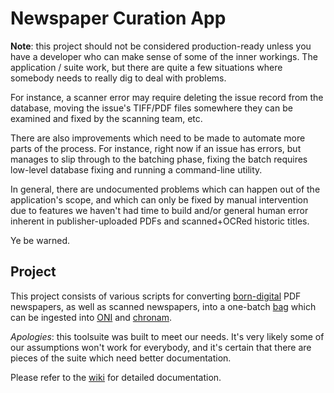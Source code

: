 Newspaper Curation App
===

**Note**: this project should not be considered production-ready unless you
have a developer who can make sense of some of the inner workings.  The
application / suite work, but there are quite a few situations where somebody
needs to really dig to deal with problems.

For instance, a scanner error may require deleting the issue record from the
database, moving the issue's TIFF/PDF files somewhere they can be examined and
fixed by the scanning team, etc.

There are also improvements which need to be made to automate more parts of the
process.  For instance, right now if an issue has errors, but manages to slip
through to the batching phase, fixing the batch requires low-level database
fixing and running a command-line utility.

In general, there are undocumented problems which can happen out of the
application's scope, and which can only be fixed by manual intervention due to
features we haven't had time to build and/or general human error inherent in
publisher-uploaded PDFs and scanned+OCRed historic titles.

Ye be warned.

Project
---

This project consists of various scripts for converting
[born-digital](https://en.wikipedia.org/wiki/Born-digital) PDF newspapers, as
well as scanned newspapers, into a one-batch
[bag](https://en.wikipedia.org/wiki/BagIt) which can be ingested into
[ONI](https://github.com/open-oni/open-oni) and
[chronam](https://github.com/LibraryOfCongress/chronam).

*Apologies*: this toolsuite was built to meet our needs.  It's very likely some
of our assumptions won't work for everybody, and it's certain that there are
pieces of the suite which need better documentation.

Please refer to the
[wiki](https://github.com/uoregon-libraries/newspaper-curation-app/wiki) for
detailed documentation.
